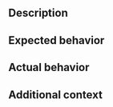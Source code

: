 ## Description

<!-- Describe the feature here -->

## Expected behavior

<!-- What did you expect to happen? -->

## Actual behavior

<!-- What actually happened? -->

## Additional context

<!-- Add any other context or screenshots here -->

